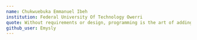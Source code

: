 ```yaml
---
name: Chukwuebuka Emmanuel Ibeh
institution: Federal University Of Technology Owerri
quote: Without requirements or design, programming is the art of adding bugs to an empty text file
github_user: Emysly
---
```

